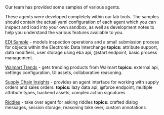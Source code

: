 Our team has provided some samples of various agents. 

These agents were developed completely within our lab tools. The samples should contain the actual yaml configuration of each agent which you can inspect and load into your own sandbox, as well as development notes to help you understand the various features available to you.

[EDI Sample](../samples/EDI.md) - models inspection operations and a small submission process for objects within the Electronic Data Interchange
**topics:** attribute support, data modifiers, user storage using eba api, @start endpoint, basic process management.


[Walmart Trends](../samples/Walmart.md) - gets trending products from Walmart
**topics:** external api, settings configuration, UI assets, collaborative reasoning.


[Supply Chain Insights](../samples/SupplyChain.md) - provides an agent interface for working with supply orders and sales orders.
**topics:** lazy data api, @force endpoint, multiple attribute types, backend assets, complex action signatures


[Riddles](../samples/Riddles.md) - take over agent for asking riddles
**topics:** crafted dialog messages, session storage, reasoning take over, custom annotations
